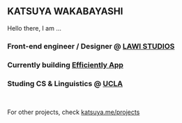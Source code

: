 ## KATSUYA WAKABAYASHI

Hello there, I am ...
<br/>
### Front-end engineer / Designer @ [LAWI STUDIOS](https://lawistudios.com)

### Currently building [Efficiently App](https://github.com/pythagoreansoft/efficiently-app)

### Studing CS & Linguistics @ [UCLA](https://github.com/ucla)
<br/>

For other projects, check [katsuya.me/projects](https://katsuya.me/projects)

